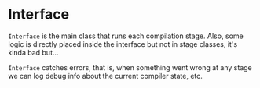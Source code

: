 # Interface

`Interface` is the main class that runs each compilation stage. Also, some logic is directly placed inside the interface
but not in stage classes, it's kinda bad but...

`Interface` catches errors, that is, when something went wrong at any stage we can log debug info about the current
compiler state, etc.
